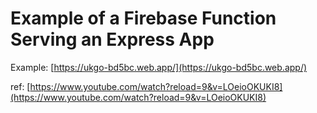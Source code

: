 # Example of a Firebase Function Serving an Express App

Example: [https://ukgo-bd5bc.web.app/](https://ukgo-bd5bc.web.app/)

ref: [https://www.youtube.com/watch?reload=9&v=LOeioOKUKI8](https://www.youtube.com/watch?reload=9&v=LOeioOKUKI8)
